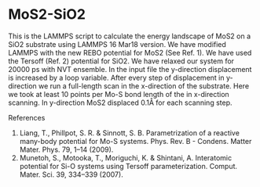 # MoS2-SiO2
This is the LAMMPS script to calculate the energy landscape of MoS2 on a SiO2 substrate using LAMMPS 16 Mar18 version. We have modified LAMMPS with the new REBO potential for MoS2 (See Ref. 1). We have used the Tersoff (Ref. 2) potential for SiO2. We have relaxed our system for 20000 ps with NVT ensemble. In the input file the y-direction displacement is increased by a loop variable. After every step of displacement in y-direction we run a full-length scan in the x-direction of the substrate. Here we took at least 10 points per Mo-S bond length of the in x-direction scanning.  In y-direction MoS2 displaced 0.1Å for each scanning step.

References  
1.	Liang, T., Phillpot, S. R. & Sinnott, S. B. Parametrization of a reactive many-body potential for Mo-S systems. Phys. Rev. B - Condens. Matter Mater. Phys. 79, 1–14 (2009).
2.	Munetoh, S., Motooka, T., Moriguchi, K. & Shintani, A. Interatomic potential for Si-O systems using Tersoff parameterization. Comput. Mater. Sci. 39, 334–339 (2007).

